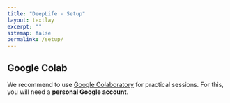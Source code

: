 ```yaml
---
title: "DeepLife - Setup"
layout: textlay
excerpt: ""
sitemap: false
permalink: /setup/
---
```


## Google Colab
We recommend to use [Google Colaboratory](https://colab.research.google.com/#) for practical sessions. For this, you will need a **personal Google account**. <br>

<br>
<br>
<br>
<br>
<br>